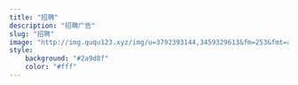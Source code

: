 ```yaml
---
title: "招聘"
description: "招聘广告"
slug: "招聘"
image: "http://img.ququ123.xyz/img/u=3792393144,3459329613&fm=253&fmt=auto&app=138&f=JPEG"
style:
    background: "#2a9d8f"
    color: "#fff"
---
```

